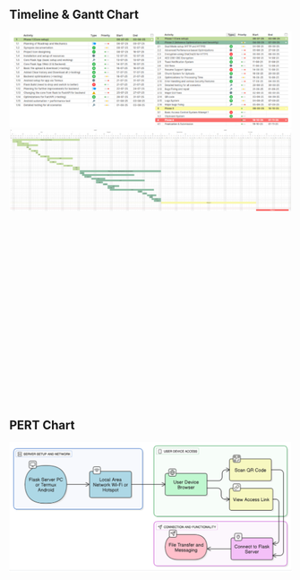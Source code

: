 


## **Timeline & Gantt Chart**
![image](.attachments/4ac4d5d6adf966caa3916d80bc42126ad555a3ac.png) 
![image](.attachments/a6aa1907cc71a1aa2f9a6b3899b51999b39dfc9f.png) 

 <br>
 <br>
 <br>
 <br>

 <br>
 <br>
 <br>
 <br>
 <br>
 <br>
 <br>
 <br>
 <br>
 <br>
 <br>
 <br>
 <br>
 <br>
 <br>
 
## **PERT Chart**
![image](.attachments/bd948e576381a54656d80e42d37cda9b33445310.png) 


